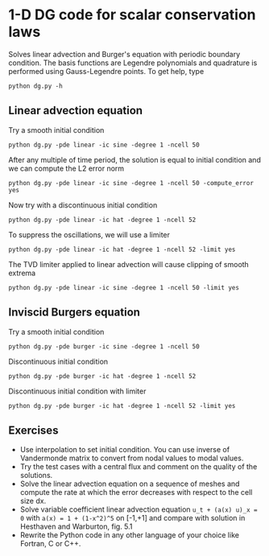 # 1-D DG code for scalar conservation laws

Solves linear advection and Burger's equation with periodic boundary condition. The basis functions are Legendre polynomials and quadrature is performed using Gauss-Legendre points. To get help, type
```
python dg.py -h
```

## Linear advection equation

Try a smooth initial condition
```
python dg.py -pde linear -ic sine -degree 1 -ncell 50
```
After any multiple of time period, the solution is equal to initial condition and we can compute the L2 error norm
```
python dg.py -pde linear -ic sine -degree 1 -ncell 50 -compute_error yes
```
Now try with a discontinuous initial condition
```
python dg.py -pde linear -ic hat -degree 1 -ncell 52
```
To suppress the oscillations, we will use a limiter
```
python dg.py -pde linear -ic hat -degree 1 -ncell 52 -limit yes
```
The TVD limiter applied to linear advection will cause clipping of smooth extrema
```
python dg.py -pde linear -ic sine -degree 1 -ncell 50 -limit yes
```

## Inviscid Burgers equation

Try a smooth initial condition
```
python dg.py -pde burger -ic sine -degree 1 -ncell 50
```
Discontinuous initial condition
```
python dg.py -pde burger -ic hat -degree 1 -ncell 52
```
Discontinuous initial condition with limiter
```
python dg.py -pde burger -ic hat -degree 1 -ncell 52 -limit yes
```

## Exercises

* Use interpolation to set initial condition. You can use inverse of Vandermonde matrix to convert from nodal values to modal values.
* Try the test cases with a central flux and comment on the quality of the solutions.
* Solve the linear advection equation on a sequence of meshes and compute the rate at which the error decreases with respect to the cell size dx.
* Solve variable coefficient linear advection equation ```u_t + (a(x) u)_x = 0``` with ```a(x) = 1 + (1-x^2)^5``` on [-1,+1] and compare with solution in Hesthaven and Warburton, fig. 5.1
* Rewrite the Python code in any other language of your choice like Fortran, C or C++.
